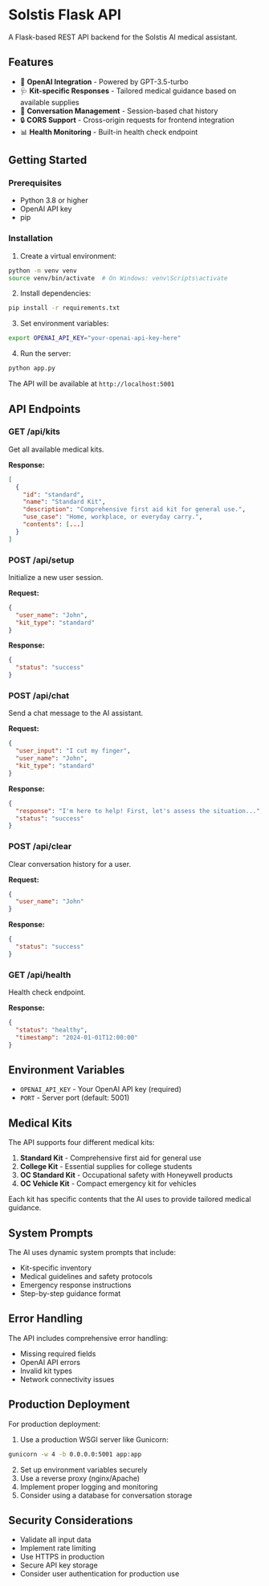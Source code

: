 # Solstis Flask API

A Flask-based REST API backend for the Solstis AI medical assistant.

## Features

- 🤖 **OpenAI Integration** - Powered by GPT-3.5-turbo
- 🩺 **Kit-specific Responses** - Tailored medical guidance based on available supplies
- 💬 **Conversation Management** - Session-based chat history
- 🔒 **CORS Support** - Cross-origin requests for frontend integration
- 📊 **Health Monitoring** - Built-in health check endpoint

## Getting Started

### Prerequisites

- Python 3.8 or higher
- OpenAI API key
- pip

### Installation

1. Create a virtual environment:
```bash
python -m venv venv
source venv/bin/activate  # On Windows: venv\Scripts\activate
```

2. Install dependencies:
```bash
pip install -r requirements.txt
```

3. Set environment variables:
```bash
export OPENAI_API_KEY="your-openai-api-key-here"
```

4. Run the server:
```bash
python app.py
```

The API will be available at `http://localhost:5001`

## API Endpoints

### GET /api/kits
Get all available medical kits.

**Response:**
```json
[
  {
    "id": "standard",
    "name": "Standard Kit",
    "description": "Comprehensive first aid kit for general use.",
    "use_case": "Home, workplace, or everyday carry.",
    "contents": [...]
  }
]
```

### POST /api/setup
Initialize a new user session.

**Request:**
```json
{
  "user_name": "John",
  "kit_type": "standard"
}
```

**Response:**
```json
{
  "status": "success"
}
```

### POST /api/chat
Send a chat message to the AI assistant.

**Request:**
```json
{
  "user_input": "I cut my finger",
  "user_name": "John",
  "kit_type": "standard"
}
```

**Response:**
```json
{
  "response": "I'm here to help! First, let's assess the situation...",
  "status": "success"
}
```

### POST /api/clear
Clear conversation history for a user.

**Request:**
```json
{
  "user_name": "John"
}
```

**Response:**
```json
{
  "status": "success"
}
```

### GET /api/health
Health check endpoint.

**Response:**
```json
{
  "status": "healthy",
  "timestamp": "2024-01-01T12:00:00"
}
```

## Environment Variables

- `OPENAI_API_KEY` - Your OpenAI API key (required)
- `PORT` - Server port (default: 5001)

## Medical Kits

The API supports four different medical kits:

1. **Standard Kit** - Comprehensive first aid for general use
2. **College Kit** - Essential supplies for college students
3. **OC Standard Kit** - Occupational safety with Honeywell products
4. **OC Vehicle Kit** - Compact emergency kit for vehicles

Each kit has specific contents that the AI uses to provide tailored medical guidance.

## System Prompts

The AI uses dynamic system prompts that include:
- Kit-specific inventory
- Medical guidelines and safety protocols
- Emergency response instructions
- Step-by-step guidance format

## Error Handling

The API includes comprehensive error handling:
- Missing required fields
- OpenAI API errors
- Invalid kit types
- Network connectivity issues

## Production Deployment

For production deployment:

1. Use a production WSGI server like Gunicorn:
```bash
gunicorn -w 4 -b 0.0.0.0:5001 app:app
```

2. Set up environment variables securely
3. Use a reverse proxy (nginx/Apache)
4. Implement proper logging and monitoring
5. Consider using a database for conversation storage

## Security Considerations

- Validate all input data
- Implement rate limiting
- Use HTTPS in production
- Secure API key storage
- Consider user authentication for production use 